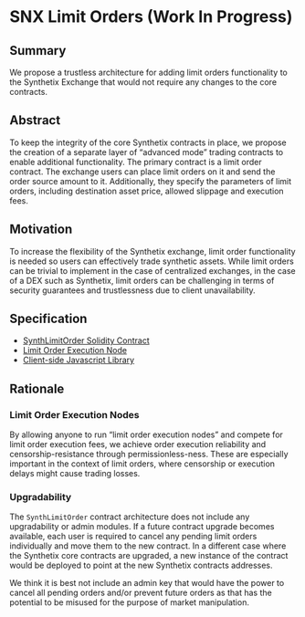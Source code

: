 # SNX Limit Orders (Work In Progress)

## Summary
We propose a trustless architecture for adding limit orders functionality to the Synthetix Exchange that would not require any changes to the core contracts.

## Abstract
To keep the integrity of the core Synthetix contracts in place, we propose the creation of a separate layer of “advanced mode” trading contracts to enable additional functionality. The primary contract is a limit order contract. The exchange users can place limit orders on it and send the order source amount to it. Additionally, they specify the parameters of limit orders, including destination asset price, allowed slippage and execution fees.

## Motivation
To increase the flexibility of the Synthetix exchange, limit order functionality is needed so users can effectively trade synthetic assets.
While limit orders can be trivial to implement in the case of centralized exchanges, in the case of a DEX such as Synthetix, limit orders can be challenging in terms of security guarantees and trustlessness due to client unavailability.

## Specification

* [SynthLimitOrder Solidity Contract](specs/Contract.md)
* [Limit Order Execution Node](specs/Node.md)
* [Client-side Javascript Library](specs/Library.md)


## Rationale
<!--The rationale fleshes out the specification by describing what motivated the design and why particular design decisions were made. It should describe alternate designs that were considered and related work, e.g. how the feature is supported in other languages. The rationale may also provide evidence of consensus within the community, and should discuss important objections or concerns raised during discussion.-->
### Limit Order Execution Nodes
By allowing anyone to run “limit order execution nodes” and compete for limit order execution fees, we achieve order execution reliability and censorship-resistance through permissionless-ness. These are especially important in the context of limit orders, where censorship or execution delays might cause trading losses.

### Upgradability
The `SynthLimitOrder` contract architecture does not include any upgradability or admin modules. If a future contract upgrade becomes available, each user is required to cancel any pending limit orders individually and move them to the new contract. In a different case where the Synthetix core contracts are upgraded, a new instance of the contract would be deployed to point at the new Synthetix contracts addresses.

We think it is best not include an admin key that would have the power to cancel all pending orders and/or prevent future orders as that has the potential to be misused for the purpose of market manipulation.
